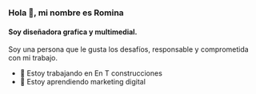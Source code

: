 ### Hola 👋, mi nombre es Romina 
#### Soy diseñadora grafica y multimedial.
Soy una persona que le gusta los desafíos, responsable y comprometida con mi trabajo.

- 🔭 Estoy trabajando en En T construcciones 
- 🌱 Estoy aprendiendo marketing digital 
